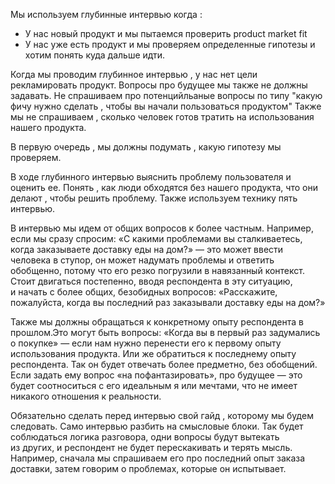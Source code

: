 Мы используем глубинные интервью когда :
 - У нас новый продукт и мы пытаемся проверить product market fit
 - У нас уже есть продукт и мы проверяем определенные гипотезы и хотим понять куда дальше идти. 

Когда мы проводим глубинное интервью , у нас нет цели рекламировать продукт. Вопросы про будущее мы также не должны задавать. Не спрашиваем про потенцийльаные вопросы по типу "какую фичу нужно сделать , чтобы вы начали пользоваться продуктом" Также мы не спрашиваем , сколько человек готов тратить на использования нашего продукта. 

В первую очередь , мы должны подумать , какую гипотезу мы проверяем. 

В ходе глубинного интервью выяснить проблему пользователя и оценить ее. Понять , как люди обходятся без нашего продукта, что они делают , чтобы решить проблему. Также используем технику пять интервью. 

В интервью мы идем от общих вопросов к более частным. Например, если мы сразу спросим: «С какими проблемами вы сталкиваетесь, когда заказываете доставку еды на дом?» — это может ввести человека в ступор, он может надумать проблемы и ответить обобщенно, потому что его резко погрузили в навязанный контекст. Стоит двигаться постепенно, вводя респондента в эту ситуацию, и начать с более общих, безобидных вопросов: «Расскажите, пожалуйста, когда вы последний раз заказывали доставку еды на дом?»

Также мы должны обращаться к конкретному опыту респондента в прошлом.Это могут быть вопросы: «Когда вы в первый раз задумались о покупке» — если нам нужно перенести его к первому опыту использования продукта. Или же обратиться к последнему опыту респондента. Так он будет отвечать более предметно, без обобщений. Если задать ему вопрос «на пофантазировать», про будущее — это будет соотноситься с его идеальным я или мечтами, что не имеет никакого отношения к реальности.

Обязательно сделать перед интервью свой гайд , которому мы будем следовать. Само интервью разбить на смысловые блоки. Так будет соблюдаться логика разговора, одни вопросы будут вытекать из других, и респондент не будет перескакивать и терять мысль. Например, сначала мы спрашиваем его про последний опыт заказа доставки, затем говорим о проблемах, которые он испытывает.



